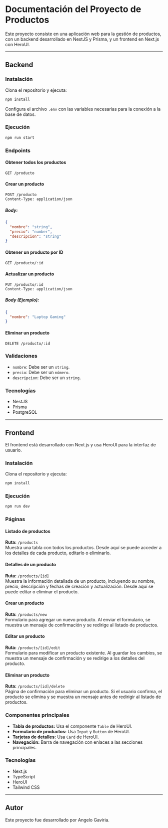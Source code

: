 # Documentación del Proyecto de Productos

Este proyecto consiste en una aplicación web para la gestión de productos, con un backend desarrollado en NestJS y Prisma, y un frontend en Next.js con HeroUI.

---

## Backend

### Instalación

Clona el repositorio y ejecuta:

```sh
npm install
```

Configura el archivo `.env` con las variables necesarias para la conexión a la base de datos.

### Ejecución

```sh
npm run start
```

### Endpoints

#### Obtener todos los productos
```http
GET /producto
```

#### Crear un producto
```http
POST /producto
Content-Type: application/json
```
##### Body:
```json
{
  "nombre": "string",
  "precio": "number",
  "descripcion": "string"
}

```

#### Obtener un producto por ID
```http
GET /producto/:id
```

#### Actualizar un producto
```http
PUT /producto/:id
Content-Type: application/json
```
##### Body (Ejemplo):
```json
{
  "nombre": "Laptop Gaming"
}
```

#### Eliminar un producto
```http
DELETE /producto/:id
```

### Validaciones

- `nombre`: Debe ser un `string`.
- `precio`: Debe ser un `número`.
- `descripcion`: Debe ser un `string`.

### Tecnologías

- NestJS
- Prisma
- PostgreSQL

---

## Frontend

El frontend está desarrollado con Next.js y usa HeroUI para la interfaz de usuario.

### Instalación

Clona el repositorio y ejecuta:

```sh
npm install
```

### Ejecución

```sh
npm run dev
```

### Páginas

#### Listado de productos
**Ruta:** `/products`  
Muestra una tabla con todos los productos. Desde aquí se puede acceder a los detalles de cada producto, editarlo o eliminarlo.

#### Detalles de un producto
**Ruta:** `/products/[id]`  
Muestra la información detallada de un producto, incluyendo su nombre, precio, descripción y fechas de creación y actualización. Desde aquí se puede editar o eliminar el producto.

#### Crear un producto
**Ruta:** `/products/new`  
Formulario para agregar un nuevo producto. Al enviar el formulario, se muestra un mensaje de confirmación y se redirige al listado de productos.

#### Editar un producto
**Ruta:** `/products/[id]/edit`  
Formulario para modificar un producto existente. Al guardar los cambios, se muestra un mensaje de confirmación y se redirige a los detalles del producto.

#### Eliminar un producto
**Ruta:** `/products/[id]/delete`  
Página de confirmación para eliminar un producto. Si el usuario confirma, el producto se elimina y se muestra un mensaje antes de redirigir al listado de productos.

### Componentes principales

- **Tabla de productos:** Usa el componente `Table` de HeroUI.
- **Formulario de productos:** Usa `Input` y `Button` de HeroUI.
- **Tarjetas de detalles:** Usa `Card` de HeroUI.
- **Navegación:** Barra de navegación con enlaces a las secciones principales.

### Tecnologías

- Next.js
- TypeScript
- HeroUI
- Tailwind CSS

---

## Autor

Este proyecto fue desarrollado por Angelo Gaviria.
